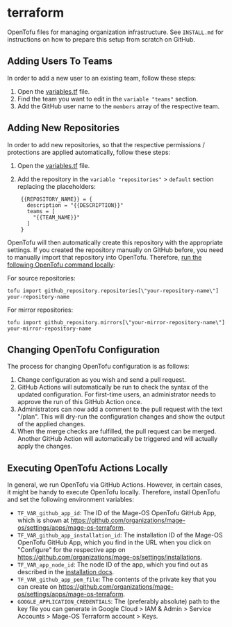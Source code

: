 # terraform
OpenTofu files for managing organization infrastructure. See `INSTALL.md` for instructions on how to prepare this setup from scratch on GitHub.
 
## Adding Users To Teams

In order to add a new user to an existing team, follow these steps:

1. Open the [variables.tf](https://github.com/mage-os/opentofu/blob/main/variables.tf) file.
2. Find the team you want to edit in the `variable "teams"` section.
3. Add the GitHub user name to the `members` array of the respective team.

## Adding New Repositories

In order to add new repositories, so that the respective permissions / protections are applied automatically, follow these steps:

1. Open the [variables.tf](https://github.com/mage-os/opentofu/blob/main/variables.tf) file.
2. Add the repository in the `variable "repositories"` > `default` section replacing the placeholders:

        {{REPOSITORY_NAME}} = {
          description = "{{DESCRIPTION}}"
          teams = [
            "{{TEAM_NAME}}"
          ]
        }

OpenTofu will then automatically create this repository with the appropriate settings. If you created the repository manually on GitHub before, you need to manually import that repository into OpenTofu. Therefore, [run the following OpenTofu command locally](#executing-opentofu-actions-locally):

For source repositories:

    tofu import github_repository.repositories[\"your-repository-name\"] your-repository-name

For mirror repositories:

    tofu import github_repository.mirrors[\"your-mirror-repository-name\"] your-mirror-repository-name

## Changing OpenTofu Configuration

The process for changing OpenTofu configuration is as follows:

1. Change configuration as you wish and send a pull request.
2. GitHub Actions will automatically be run to check the syntax of the updated configuration. For first-time users, an administrator needs to approve the run of this GitHub Action once.
3. Administrators can now add a comment to the pull request with the text "/plan". This will dry-run the configuration changes and show the output of the applied changes.
4. When the merge checks are fulfilled, the pull request can be merged. Another GitHub Action will automatically be triggered and will actually apply the changes.

## Executing OpenTofu Actions Locally

In general, we run OpenTofu via GitHub Actions. However, in certain cases, it might be handy to execute OpenTofu locally. Therefore, install OpenTofu and set the following environment variables:

* `TF_VAR_github_app_id`: The ID of the Mage-OS OpenTofu GitHub App, which is shown at https://github.com/organizations/mage-os/settings/apps/mage-os-terraform.
* `TF_VAR_github_app_installation_id`: The installation ID of the Mage-OS OpenTofu GitHub App, which you find in the URL when you click on "Configure" for the respective app on https://github.com/organizations/mage-os/settings/installations.
* `TF_VAR_app_node_id`: The node ID of the app, which you find out as described in the [installation docs](INSTALL.md#getting-github-app-node-id).
* `TF_VAR_github_app_pem_file`: The contents of the private key that you can create on https://github.com/organizations/mage-os/settings/apps/mage-os-terraform.
* `GOOGLE_APPLICATION_CREDENTIALS`: The (preferably absolute) path to the key file you can generate in Google Cloud > IAM & Admin > Service Accounts > Mage-OS Terraform account > Keys.
